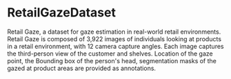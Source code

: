 # RetailGazeDataset
Retail Gaze, a dataset for gaze estimation in real-world retail environments. Retail Gaze is composed of 3,922 images of individuals looking at products in a retail environment, with 12 camera capture angles.  Each image captures the third-person view of the customer and shelves. Location of the gaze point, the Bounding box of the person's head, segmentation masks of the gazed at product areas are provided as annotations. 
